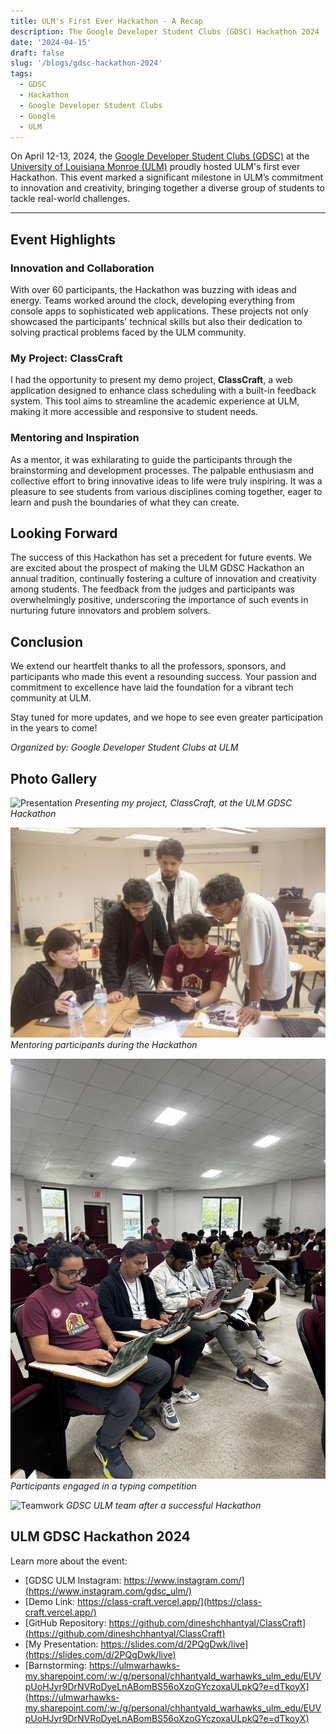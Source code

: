 ```yaml
---
title: ULM's First Ever Hackathon - A Recap
description: The Google Developer Student Clubs (GDSC) Hackathon 2024
date: '2024-04-15'
draft: false
slug: '/blogs/gdsc-hackathon-2024'
tags:
  - GDSC
  - Hackathon
  - Google Developer Student Clubs
  - Google
  - ULM
---
```


On April 12-13, 2024, the [Google Developer Student Clubs (GDSC)](https://www.instagram.com/gdsc_ulm/) at the [University of Louisiana Monroe (ULM)](https://ulm.edu) proudly hosted ULM's first ever Hackathon. This event marked a significant milestone in ULM’s commitment to innovation and creativity, bringing together a diverse group of students to tackle real-world challenges.

---

## Event Highlights

### Innovation and Collaboration

With over 60 participants, the Hackathon was buzzing with ideas and energy. Teams worked around the clock, developing everything from console apps to sophisticated web applications. These projects not only showcased the participants' technical skills but also their dedication to solving practical problems faced by the ULM community.

### My Project: ClassCraft

I had the opportunity to present my demo project, **ClassCraft**, a web application designed to enhance class scheduling with a built-in feedback system. This tool aims to streamline the academic experience at ULM, making it more accessible and responsive to student needs.

### Mentoring and Inspiration

As a mentor, it was exhilarating to guide the participants through the brainstorming and development processes. The palpable enthusiasm and collective effort to bring innovative ideas to life were truly inspiring. It was a pleasure to see students from various disciplines coming together, eager to learn and push the boundaries of what they can create.

## Looking Forward

The success of this Hackathon has set a precedent for future events. We are excited about the prospect of making the ULM GDSC Hackathon an annual tradition, continually fostering a culture of innovation and creativity among students. The feedback from the judges and participants was overwhelmingly positive, underscoring the importance of such events in nurturing future innovators and problem solvers.

## Conclusion

We extend our heartfelt thanks to all the professors, sponsors, and participants who made this event a resounding success. Your passion and commitment to excellence have laid the foundation for a vibrant tech community at ULM.

Stay tuned for more updates, and we hope to see even greater participation in the years to come!

_Organized by: Google Developer Student Clubs at ULM_

## Photo Gallery

![Presentation](./me-presenting.jpg)
_Presenting my project, ClassCraft, at the ULM GDSC Hackathon_

![Mentoring](./me-mentoring.jpg)
_Mentoring participants during the Hackathon_

![Typing Competition](./tpying-competition.jpg)
_Participants engaged in a typing competition_

![Teamwork](./gdsc-team.JPG)
_GDSC ULM team after a successful Hackathon_

## ULM GDSC Hackathon 2024

Learn more about the event:

- [GDSC ULM Instagram: https://www.instagram.com/](https://www.instagram.com/gdsc_ulm/)
- [Demo Link: https://class-craft.vercel.app/](https://class-craft.vercel.app/)
- [GitHub Repository: https://github.com/dineshchhantyal/ClassCraft](https://github.com/dineshchhantyal/ClassCraft)
- [My Presentation: https://slides.com/d/2PQgDwk/live](https://slides.com/d/2PQgDwk/live)
- [Barnstorming: https://ulmwarhawks-my.sharepoint.com/:w:/g/personal/chhantyald_warhawks_ulm_edu/EUVpUoHJyr9DrNVRoDyeLnABomBS56oXzoGYczoxaULpkQ?e=dTkoyX](https://ulmwarhawks-my.sharepoint.com/:w:/g/personal/chhantyald_warhawks_ulm_edu/EUVpUoHJyr9DrNVRoDyeLnABomBS56oXzoGYczoxaULpkQ?e=dTkoyX)
